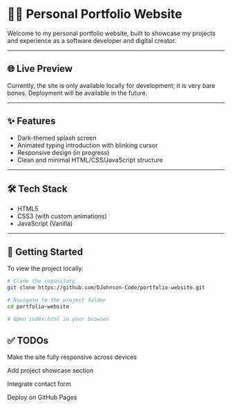 # 🧑‍💻 Personal Portfolio Website

Welcome to my personal portfolio website, built to showcase my projects and experience as a software developer and digital creator.

---

## 🌐 Live Preview

Currently, the site is only available locally for development; it is very bare bones. Deployment will be available in the future.

---

## ✨ Features

- Dark-themed splash screen  
- Animated typing introduction with blinking cursor  
- Responsive design (in progress)  
- Clean and minimal HTML/CSS/JavaScript structure

---

## 🛠️ Tech Stack

- HTML5  
- CSS3 (with custom animations)  
- JavaScript (Vanilla)

---

## 🚀 Getting Started

To view the project locally:

```bash
# Clone the repository
git clone https://github.com/DJohnson-Code/portfolio-website.git

# Navigate to the project folder
cd portfolio-website

# Open index.html in your browser
```

## ✅ TODOs
Make the site fully responsive across devices

Add project showcase section

Integrate contact form

Deploy on GitHub Pages
